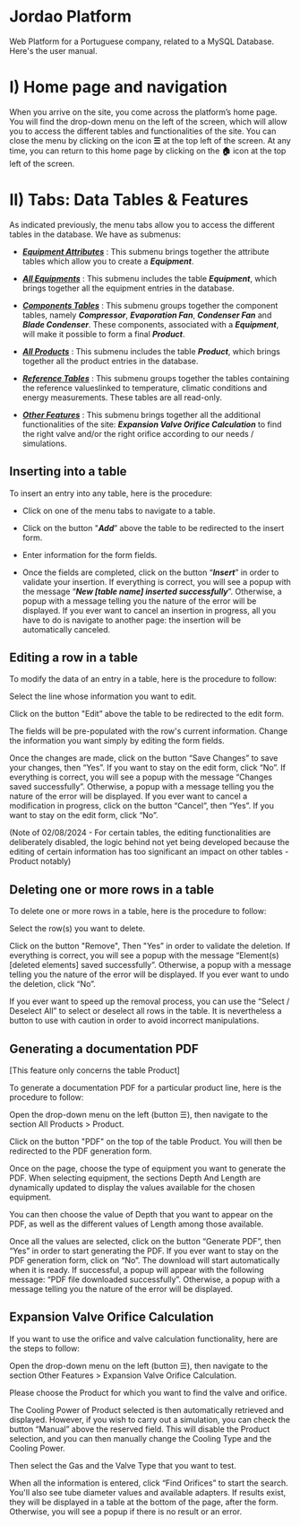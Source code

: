 # Jordao Platform
Web Platform for a Portuguese company, related to a MySQL Database.
Here's the user manual.

# I) Home page and navigation

When you arrive on the site, you come across the platform’s home page. You will find the drop-down menu on the left of the screen, which will allow you to access the different tables and functionalities of the site. You can close the menu by clicking on the icon **☰** at the top left of the screen. At any time, you can return to this home page by clicking on the **🏠︎** icon at the top left of the screen.



# II) Tabs: Data Tables & Features

As indicated previously, the menu tabs allow you to access the different tables in the database.
We have as submenus:

- <ins>***Equipment Attributes***</ins> : This submenu brings together the attribute tables which allow you to create a ***Equipment***.

- <ins>***All Equipments***</ins> : This submenu includes the table ***Equipment***, which brings together all the equipment entries in the database.

- <ins>***Components Tables***</ins> : This submenu groups together the component tables, namely ***Compressor***, ***Evaporation Fan***, ***Condenser Fan*** and ***Blade Condenser***. These components, associated with a ***Equipment***, will make it possible to form a final ***Product***.

- <ins>***All Products***</ins> : This submenu includes the table ***Product***, which brings together all the product entries in the database.

- <ins>***Reference Tables***</ins> : This submenu groups together the tables containing the reference values ​​linked to temperature, climatic conditions and energy measurements. These tables are all read-only.

- <ins>***Other Features***</ins> : This submenu brings together all the additional functionalities of the site: ***Expansion Valve Orifice Calculation*** to find the right valve and/or the right orifice according to our needs / simulations.

## Inserting into a table

To insert an entry into any table, here is the procedure:

- Click on one of the menu tabs to navigate to a table.

- Click on the button "***Add***” above the table to be redirected to the insert form.

- Enter information for the form fields.

- Once the fields are completed, click on the button “***Insert***” in order to validate your insertion. 
If everything is correct, you will see a popup with the message “***New \[table name] inserted successfully***”. Otherwise, a popup with a message telling you the nature of the error will be displayed.
If you ever want to cancel an insertion in progress, all you have to do is navigate to another page: the insertion will be automatically canceled.


## Editing a row in a table

To modify the data of an entry in a table, here is the procedure to follow:

Select the line whose information you want to edit.

Click on the button "Edit” above the table to be redirected to the edit form.

The fields will be pre-populated with the row's current information. Change the information you want simply by editing the form fields.

Once the changes are made, click on the button “Save Changes” to save your changes, then “Yes”. If you want to stay on the edit form, click “No”.
If everything is correct, you will see a popup with the message “Changes saved successfully”. Otherwise, a popup with a message telling you the nature of the error will be displayed.
If you ever want to cancel a modification in progress, click on the button “Cancel”, then “Yes”. If you want to stay on the edit form, click “No”.

(Note of 02/08/2024 - For certain tables, the editing functionalities are deliberately disabled, the logic behind not yet being developed because the editing of certain information has too significant an impact on other tables - Product notably)




## Deleting one or more rows in a table

To delete one or more rows in a table, here is the procedure to follow:

Select the row(s) you want to delete.

Click on the button "Remove", Then "Yes” in order to validate the deletion.
If everything is correct, you will see a popup with the message “Element(s) [deleted elements] saved successfully”. Otherwise, a popup with a message telling you the nature of the error will be displayed.
If you ever want to undo the deletion, click “No”.


If you ever want to speed up the removal process, you can use the “Select / Deselect All” to select or deselect all rows in the table. It is nevertheless a button to use with caution in order to avoid incorrect manipulations.


## Generating a documentation PDF

[This feature only concerns the table Product]

To generate a documentation PDF for a particular product line, here is the procedure to follow:

Open the drop-down menu on the left (button ☰), then navigate to the section All Products > Product.

Click on the button "PDF" on the top of the table Product. You will then be redirected to the PDF generation form.

Once on the page, choose the type of equipment you want to generate the PDF. When selecting equipment, the sections Depth And Length are dynamically updated to display the values ​​available for the chosen equipment.

You can then choose the value of Depth that you want to appear on the PDF, as well as the different values ​​of Length among those available.

Once all the values ​​are selected, click on the button “Generate PDF”, then “Yes” in order to start generating the PDF. If you ever want to stay on the PDF generation form, click on “No”.
The download will start automatically when it is ready. If successful, a popup will appear with the following message: “PDF file downloaded successfully”. Otherwise, a popup with a message telling you the nature of the error will be displayed.

## Expansion Valve Orifice Calculation

If you want to use the orifice and valve calculation functionality, here are the steps to follow:

Open the drop-down menu on the left (button ☰), then navigate to the section Other Features > Expansion Valve Orifice Calculation. 

Please choose the Product for which you want to find the valve and orifice.

The Cooling Power of Product selected is then automatically retrieved and displayed. 
However, if you wish to carry out a simulation, you can check the button “Manual” above the reserved field. This will disable the Product selection, and you can then manually change the Cooling Type and the Cooling Power.

Then select the Gas and the Valve Type that you want to test.

When all the information is entered, click “Find Orifices” to start the search. You'll also see tube diameter values and available adapters.
If results exist, they will be displayed in a table at the bottom of the page, after the form. Otherwise, you will see a popup if there is no result or an error.
